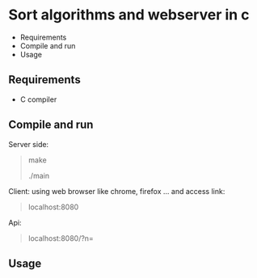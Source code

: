 # Sort algorithms and webserver in c
- Requirements
- Compile and run
- Usage


## Requirements
- C compiler


## Compile and run
Server side:
> make
>
> ./main

Client: using web browser like chrome, firefox ...
and access link:
> localhost:8080

Api:
> localhost:8080/?n=<number>

## Usage


